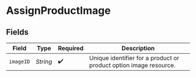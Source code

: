 # AssignProductImage


## Fields

| Field                                                             | Type                                                              | Required                                                          | Description                                                       |
| ----------------------------------------------------------------- | ----------------------------------------------------------------- | ----------------------------------------------------------------- | ----------------------------------------------------------------- |
| `imageID`                                                         | *String*                                                          | :heavy_check_mark:                                                | Unique identifier for a product or product option image resource. |